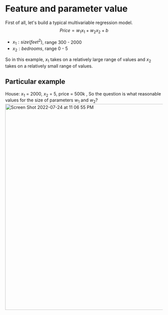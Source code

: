 # Feature and parameter value
First of all, let's build a  typical multivariable regression model.
$$Price = w_1x_1+w_2x_2+b$$
* $x_1: size(feet^2)$, range 300 - 2000
* $x_2: bedrooms$, range 0 - 5

So in this example, $x_1$ takes on a relatively large range of values and $x_2$ takes on a relatively small range of values.

## Particular example
House: $x_1$  = 2000, $x_2$ = 5, price = 500k , So the question is what reasonable values for the size of parameters $w_1$ and $w_2$?
<img width="659" alt="Screen Shot 2022-07-24 at 11 06 55 PM" src="https://user-images.githubusercontent.com/99445916/180690874-51c1dd0b-2d45-4e67-8ab0-18c045265fa4.png">
